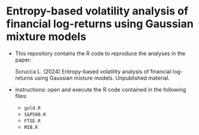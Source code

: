 # Entropy-based volatility analysis of financial  log-returns using Gaussian mixture models


- This repository contains the R code to reproduce the analyses in the paper:

	Scrucca L. (2024) Entropy-based volatility analysis of financial log-returns using Gaussian mixture models. Unpublished material.

- Instructions: open and execute the R code contained in the following files: 
	- `gold.R`
	- `S&P500.R`
	- `FTSE.R`
	- `MIB.R`


<br>
